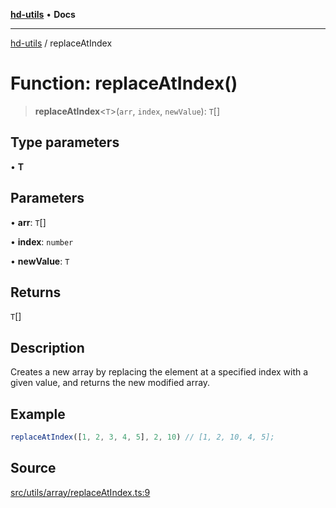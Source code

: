 [**hd-utils**](../README.md) • **Docs**

***

[hd-utils](../globals.md) / replaceAtIndex

# Function: replaceAtIndex()

> **replaceAtIndex**\<`T`\>(`arr`, `index`, `newValue`): `T`[]

## Type parameters

• **T**

## Parameters

• **arr**: `T`[]

• **index**: `number`

• **newValue**: `T`

## Returns

`T`[]

## Description

Creates a new array by replacing the element at a specified index with a given value, and returns the new modified array.

## Example

```ts
replaceAtIndex([1, 2, 3, 4, 5], 2, 10) // [1, 2, 10, 4, 5];
```

## Source

[src/utils/array/replaceAtIndex.ts:9](https://github.com/AhmadHddad/h-utils/blob/b1dfa95e218c9605f39fc234662ef50e62fadcb8/src/utils/array/replaceAtIndex.ts#L9)
